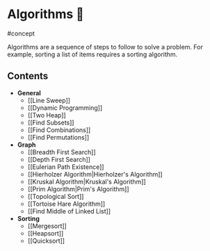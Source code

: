 # Algorithms 🧮
#concept

Algorithms are a sequence of steps to follow to solve a problem. For example, sorting a list of items requires a sorting algorithm.
## Contents
- **General**
	- [[Line Sweep]]
	- [[Dynamic Programming]]
	- [[Two Heap]]
	- [[Find Subsets]]
	- [[Find Combinations]]
	- [[Find Permutations]]
- **Graph**
	- [[Breadth First Search]]
	- [[Depth First Search]]
	- [[Eulerian Path Existence]]
	- [[Hierholzer Algorithm|Hierholzer's Algorithm]]
	- [[Kruskal Algorithm|Kruskal's Algorithm]]
	- [[Prim Algorithm|Prim's Algorithm]]
	- [[Topological Sort]]
	- [[Tortoise Hare Algorithm]]
	- [[Find Middle of Linked List]]
- **Sorting**
	- [[Mergesort]]
	- [[Heapsort]]
	- [[Quicksort]]